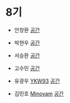 # 8기
- 안창환 [](https://github.com/)
[공간](https://github.com/StudyFork/GoogryAndroidArchitectureStudy/tree/master/class08/)

- 박현우 [](https://github.com/)
[공간](https://github.com/StudyFork/GoogryAndroidArchitectureStudy/tree/master/class08/)

- 서승환 [](https://github.com/)
[공간](https://github.com/StudyFork/GoogryAndroidArchitectureStudy/tree/master/class08/)

- 고수민 [](https://github.com/)
[공간](https://github.com/StudyFork/GoogryAndroidArchitectureStudy/tree/master/class08/)

- 유광우 [YKW93](https://github.com/YKW93)
[공간](https://github.com/StudyFork/GoogryAndroidArchitectureStudy/tree/master/class08/YKW93)

- 김민호 [Minoyam](https://github.com/Minoyam)
[공간](https://github.com/StudyFork/GoogryAndroidArchitectureStudy/tree/master/class08/Minoyam)